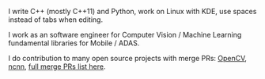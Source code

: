 I write C++ (mostly C++11) and Python, work on Linux with KDE, use spaces instead of tabs when editing.

I work as an software engineer for Computer Vision / Machine Learning fundamental libraries for Mobile / ADAS.

I do contribution to many open source projects with merge PRs: [OpenCV](https://github.com/opencv/opencv/pulls?q=is%3Apr+author%3Azchrissirhcz+is%3Amerged), [ncnn](https://github.com/tencent/ncnn/pulls?q=is%3Apr+author%3Azchrissirhcz+is%3Amerged), [full merge PRs list here](https://github.com/pulls?q=is%3Apr+author%3Azchrissirhcz+archived%3Afalse+is%3Aclosed+is%3Amerged).
